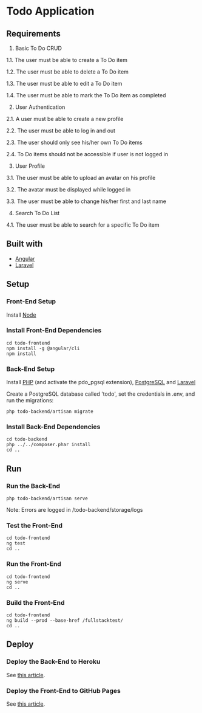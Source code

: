 # Todo Application

## Requirements

1. Basic To Do CRUD 

  1.1. The user must be able to create a To Do item 
  
  1.2. The user must be able to delete a To Do item 
  
  1.3. The user must be able to edit a To Do item 
  
  1.4. The user must be able to mark the To Do item as completed 

2. User Authentication 

  2.1. A user must be able to create a new profile 
  
  2.2. The user must be able to log in and out 
  
  2.3. The user should only see his/her own To Do items 
  
  2.4. To Do items should not be accessible if user is not logged in 

3. User Profile 

  3.1. The user must be able to upload an avatar on his profile 
  
  3.2. The avatar must be displayed while logged in 
  
  3.3. The user must be able to change his/her first and last name 

4. Search To Do List 

  4.1. The user must be able to search for a specific To Do item  

## Built with

- [Angular](https://angular.io/)
- [Laravel](https://laravel.com/)

## Setup

### Front-End Setup

Install [Node](https://nodejs.org/)

### Install Front-End Dependencies

```shell
cd todo-frontend
npm install -g @angular/cli
npm install
```

### Back-End Setup

Install [PHP](https://www.php.net/) (and activate the pdo_pgsql extension), [PostgreSQL](https://www.postgresql.org/) and [Laravel](https://laravel.com/docs/6.x#installing-laravel)

Create a PostgreSQL database called 'todo', set the credentials in .env, and run the migrations:

```shell
php todo-backend/artisan migrate
```

### Install Back-End Dependencies

```shell
cd todo-backend
php ../../composer.phar install
cd ..
```

## Run

### Run the Back-End

```shell
php todo-backend/artisan serve
```

Note: Errors are logged in /todo-backend/storage/logs

### Test the Front-End

```shell
cd todo-frontend
ng test
cd ..
```

### Run the Front-End

```shell
cd todo-frontend
ng serve
cd ..
```

### Build the Front-End

```shell
cd todo-frontend
ng build --prod --base-href /fullstacktest/
cd ..
```

## Deploy

### Deploy the Back-End to Heroku

See [this article](https://devcenter.heroku.com/articles/getting-started-with-laravel).

### Deploy the Front-End to GitHub Pages

See [this article](https://help.github.com/en/articles/configuring-a-publishing-source-for-your-github-pages-site).
